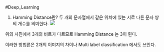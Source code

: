 #Deep_Learning 

1. Hamming Distance란?
두 개의 문자열에서 같은 위치에 있는 서로 다른 문자 쌍의 개수를 의미한다.
![](https://i.imgur.com/cJdaw6K.png)

위의 사진에서 3개의 비트가 다르므로 Hamming Distance 는 3이 된다.

이러한 방법론은 2개의 이미지의 차이나 Multi label classification 에서도 쓰인다.